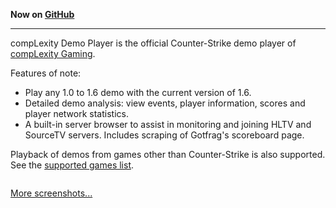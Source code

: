 **Now on [GitHub](https://github.com/jpcy/coldemoplayer)**


---


compLexity Demo Player is the official Counter-Strike demo player of [compLexity Gaming](http://www.complexitygaming.com/).

Features of note:
  * Play any 1.0 to 1.6 demo with the current version of 1.6.
  * Detailed demo analysis: view events, player information, scores and player network statistics.
  * A built-in server browser to assist in monitoring and joining HLTV and SourceTV servers. Includes scraping of Gotfrag's scoreboard page.

Playback of demos from games other than Counter-Strike is also supported. See the [supported games list](http://code.google.com/p/coldemoplayer/wiki/SupportedGames).

![![](http://img98.imageshack.us/img98/8274/ss1txr1.png)](http://img98.imageshack.us/img98/2844/ss1sc0.png)

[More screenshots...](http://code.google.com/p/coldemoplayer/wiki/Screenshots)